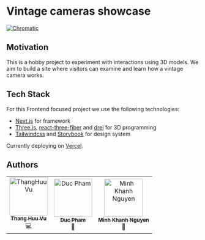 # Vintage cameras showcase
[![Chromatic](https://github.com/ThangHuuVu/vintage-camera-showcase/actions/workflows/chromatic.yml/badge.svg)](https://github.com/ThangHuuVu/vintage-camera-showcase/actions/workflows/chromatic.yml)
## Motivation

This is a hobby project to experiment with interactions using 3D models. We aim to build a site where visitors can examine and learn how a vintage camera works.

## Tech Stack

For this Frontend focused project we use the following technologies:

- [Next.js](https://nextjs.org/) for framework
- [Three.js](https://threejs.org/), [react-three-fiber](https://github.com/pmndrs/react-three-fiber) and [drei](https://github.com/pmndrs/drei) for 3D programming
- [Tailwindcss](https://tailwindcss.com/) and [Storybook](https://storybook.js.org) for design system

Currently deploying on [Vercel](https://www.vercel.com/).

## Authors

<table>
  <tr>
    <td align="center"><a href="https://github.com/ThangHuuVu"><img src="https://avatars.githubusercontent.com/u/31528554?v=4" width="100px;" alt="ThangHuuVu"/><br /><sub><b>Thang Huu Vu</b></sub></a><br /><span title="Code">💻</span></td>
    <td align="center"><a href="https://github.com/ducpham163"><img src="https://avatars.githubusercontent.com/u/50538067?v=4" width="100px;" alt="Duc Pham"/><br /><sub><b>Duc Pham</b></sub></a><br /><span title="Design">🎨</span></td>
    <td align="center"><a href="https://github.com/mminhkhanhh"><img src="https://avatars.githubusercontent.com/u/87240389?v=4" width="100px;" alt="Minh Khanh Nguyen"/><br /><sub><b>Minh Khanh Nguyen</b></sub></a><br /><span title="Design">🎨</span></td>
  </tr>
</table>
